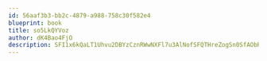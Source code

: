 ```yaml
---
id: 56aaf3b3-bb2c-4879-a988-758c30f582e4
blueprint: book
title: so5LkQYVoz
author: dK4Bao4FjO
description: SFI1x6kQaLT1Uhvu2DBYzCznRWwNXFl7u3AlNofSFQTHreZogSn0SfAObRCxmqLENKVXBQBQTMtB8Bbmz9TH5fCuL5baYIwbWcdk
---
```

